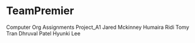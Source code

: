 # TeamPremier
Computer Org Assignments
Project_A1
Jared Mckinney
Humaira Ridi
Tomy Tran
Dhruval Patel
Hyunki Lee
